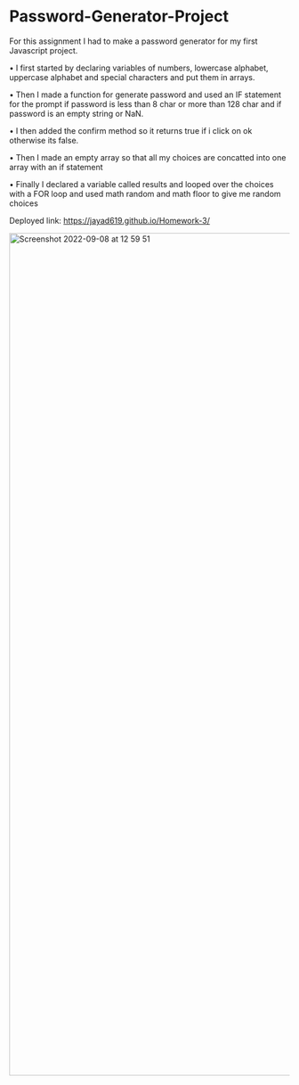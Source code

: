 # Password-Generator-Project

For this assignment I had to make a password generator for my first Javascript project.

• I first started by declaring variables of numbers, lowercase alphabet, uppercase alphabet and special characters and put them in arrays.

• Then I made a function for generate password and used an IF statement for the prompt if password is less than 8 char or more than 128 char and if password is an empty string or NaN.

• I then added the confirm method so it returns true if i click on ok otherwise its false.

• Then I made an empty array so that all my choices are concatted into one array with an if statement

• Finally I declared a variable called results and looped over the choices with a FOR loop and used math random and math floor to give me random choices

Deployed link: https://jayad619.github.io/Homework-3/

<img width="1512" alt="Screenshot 2022-09-08 at 12 59 51" src="https://user-images.githubusercontent.com/102623563/189116665-c29b9b7a-f253-4009-838c-b235d39ec632.png">

